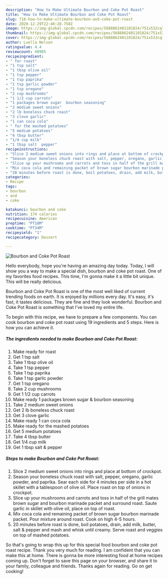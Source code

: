 ```yaml
---
description: "How to Make Ultimate Bourbon and Coke Pot Roast"
title: "How to Make Ultimate Bourbon and Coke Pot Roast"
slug: 718-how-to-make-ultimate-bourbon-and-coke-pot-roast
date: 2020-12-29T22:40:28.758Z
image: https://img-global.cpcdn.com/recipes/5688862401101824/751x532cq70/bourbon-and-coke-pot-roast-recipe-main-photo.jpg
thumbnail: https://img-global.cpcdn.com/recipes/5688862401101824/751x532cq70/bourbon-and-coke-pot-roast-recipe-main-photo.jpg
cover: https://img-global.cpcdn.com/recipes/5688862401101824/751x532cq70/bourbon-and-coke-pot-roast-recipe-main-photo.jpg
author: Luella Nelson
ratingvalue: 4.4
reviewcount: 40985
recipeingredient:
- " for roast"
- "1 tsp salt"
- "1 tbsp olive oil"
- "1 tsp pepper"
- "1 tsp paprika"
- "1 tsp garlic powder"
- "1 tsp oregano"
- "2 cup mushrooms"
- "1 1/2 cup carrots"
- "1 packages brown sugar  bourbon seasoning"
- "2 medium sweet onions"
- "2 lb boneless chuck roast"
- "3 clove garlic"
- "1 can coca cola"
- " for the mashed potatoes"
- "5 medium potatoes"
- "4 tbsp butter"
- "1/4 cup milk"
- "1 tbsp salt  pepper"
recipeinstructions:
- "Slice 2 medium sweet onions into rings and place at bottom of crockpot."
- "Season your boneless chuck roast with salt, pepper, oregano, garlic powder, and paprika. Sear each side for 4 minutes per side in a hot skillet with a tablespoon of olive oil. Place roast on top of onions in crockpot."
- "Slice up your mushrooms and carrots and toss in half of the grill mates brown sugar and bourbon marinade packet and surround roast.  Saute garlic in skillet with olive oil, place on top of roast."
- "Mix coca cola and remaining packet of brown sugar bourbon marinade packet. Pour mixture around roast. Cook on high 4-5 hours."
- "20 minutes before roast is done, boil potatoes, drain, add milk, butter, salt &amp; pepper and mash and whisk until creamy. Serve roast and veggies on top of mashed potatoes."
categories:
- Recipe
tags:
- bourbon
- and
- coke

katakunci: bourbon and coke 
nutrition: 174 calories
recipecuisine: American
preptime: "PT18M"
cooktime: "PT34M"
recipeyield: "1"
recipecategory: Dessert

---
```



![Bourbon and Coke Pot Roast](https://img-global.cpcdn.com/recipes/5688862401101824/751x532cq70/bourbon-and-coke-pot-roast-recipe-main-photo.jpg)

Hello everybody, hope you're having an amazing day today. Today, I will show you a way to make a special dish, bourbon and coke pot roast. One of my favorites food recipes. This time, I'm gonna make it a little bit unique. This will be really delicious.



Bourbon and Coke Pot Roast is one of the most well liked of current trending foods on earth. It is enjoyed by millions every day. It's easy, it's fast, it tastes delicious. They are fine and they look wonderful. Bourbon and Coke Pot Roast is something that I've loved my entire life.


To begin with this recipe, we have to prepare a few components. You can cook bourbon and coke pot roast using 19 ingredients and 5 steps. Here is how you can achieve it.

<!--inarticleads1-->

##### The ingredients needed to make Bourbon and Coke Pot Roast:

1. Make ready  for roast
1. Get 1 tsp salt
1. Take 1 tbsp olive oil
1. Take 1 tsp pepper
1. Take 1 tsp paprika
1. Take 1 tsp garlic powder
1. Get 1 tsp oregano
1. Take 2 cup mushrooms
1. Get 1 1/2 cup carrots
1. Make ready 1 packages brown sugar &amp; bourbon seasoning
1. Take 2 medium sweet onions
1. Get 2 lb boneless chuck roast
1. Get 3 clove garlic
1. Make ready 1 can coca cola
1. Make ready  for the mashed potatoes
1. Get 5 medium potatoes
1. Take 4 tbsp butter
1. Get 1/4 cup milk
1. Get 1 tbsp salt &amp; pepper




<!--inarticleads2-->

##### Steps to make Bourbon and Coke Pot Roast:

1. Slice 2 medium sweet onions into rings and place at bottom of crockpot.
1. Season your boneless chuck roast with salt, pepper, oregano, garlic powder, and paprika. Sear each side for 4 minutes per side in a hot skillet with a tablespoon of olive oil. Place roast on top of onions in crockpot.
1. Slice up your mushrooms and carrots and toss in half of the grill mates brown sugar and bourbon marinade packet and surround roast.  Saute garlic in skillet with olive oil, place on top of roast.
1. Mix coca cola and remaining packet of brown sugar bourbon marinade packet. Pour mixture around roast. Cook on high 4-5 hours.
1. 20 minutes before roast is done, boil potatoes, drain, add milk, butter, salt &amp; pepper and mash and whisk until creamy. Serve roast and veggies on top of mashed potatoes.




So that's going to wrap this up for this special food bourbon and coke pot roast recipe. Thank you very much for reading. I am confident that you can make this at home. There is gonna be more interesting food at home recipes coming up. Don't forget to save this page on your browser, and share it to your family, colleague and friends. Thanks again for reading. Go on get cooking!
